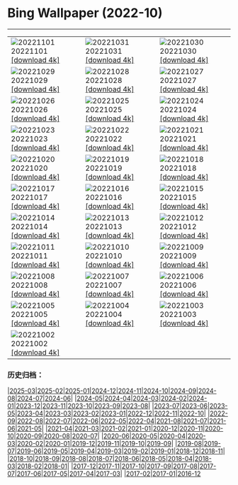# Bing Wallpaper (2022-10)
**************

<table><tr><td><img class="wallpaper" src="https://www.bing.com/th?id=OHR.AmboseliBioshere_JA-JP8635683385_1920x1080.jpg" alt="20221101"> 20221101 <a href="https://www.bing.com/th?id=OHR.AmboseliBioshere_JA-JP8635683385_UHD.jpg">[download 4k]</a></td><td><img class="wallpaper" src="https://www.bing.com/th?id=OHR.SmilingPunpkins2022_JA-JP8444611281_1920x1080.jpg" alt="20221031"> 20221031 <a href="https://www.bing.com/th?id=OHR.SmilingPunpkins2022_JA-JP8444611281_UHD.jpg">[download 4k]</a></td><td><img class="wallpaper" src="https://www.bing.com/th?id=OHR.SealRiver_JA-JP8299200123_1920x1080.jpg" alt="20221030"> 20221030 <a href="https://www.bing.com/th?id=OHR.SealRiver_JA-JP8299200123_UHD.jpg">[download 4k]</a></td></tr><tr><td><img class="wallpaper" src="https://www.bing.com/th?id=OHR.Knobbelzwaan_JA-JP8189725543_1920x1080.jpg" alt="20221029"> 20221029 <a href="https://www.bing.com/th?id=OHR.Knobbelzwaan_JA-JP8189725543_UHD.jpg">[download 4k]</a></td><td><img class="wallpaper" src="https://www.bing.com/th?id=OHR.FrankensteinFriday_JA-JP8113582111_1920x1080.jpg" alt="20221028"> 20221028 <a href="https://www.bing.com/th?id=OHR.FrankensteinFriday_JA-JP8113582111_UHD.jpg">[download 4k]</a></td><td><img class="wallpaper" src="https://www.bing.com/th?id=OHR.BridgeofSighs_JA-JP7915922763_1920x1080.jpg" alt="20221027"> 20221027 <a href="https://www.bing.com/th?id=OHR.BridgeofSighs_JA-JP7915922763_UHD.jpg">[download 4k]</a></td></tr><tr><td><img class="wallpaper" src="https://www.bing.com/th?id=OHR.BrockenSpecter_JA-JP7829139116_1920x1080.jpg" alt="20221026"> 20221026 <a href="https://www.bing.com/th?id=OHR.BrockenSpecter_JA-JP7829139116_UHD.jpg">[download 4k]</a></td><td><img class="wallpaper" src="https://www.bing.com/th?id=OHR.OrcusMouth_JA-JP7671554385_1920x1080.jpg" alt="20221025"> 20221025 <a href="https://www.bing.com/th?id=OHR.OrcusMouth_JA-JP7671554385_UHD.jpg">[download 4k]</a></td><td><img class="wallpaper" src="https://www.bing.com/th?id=OHR.GuwahatiDiwali_JA-JP0301518111_1920x1080.jpg" alt="20221024"> 20221024 <a href="https://www.bing.com/th?id=OHR.GuwahatiDiwali_JA-JP0301518111_UHD.jpg">[download 4k]</a></td></tr><tr><td><img class="wallpaper" src="https://www.bing.com/th?id=OHR.Soko2022_JA-JP7481161704_1920x1080.jpg" alt="20221023"> 20221023 <a href="https://www.bing.com/th?id=OHR.Soko2022_JA-JP7481161704_UHD.jpg">[download 4k]</a></td><td><img class="wallpaper" src="https://www.bing.com/th?id=OHR.KarstMountains_JA-JP7408617238_1920x1080.jpg" alt="20221022"> 20221022 <a href="https://www.bing.com/th?id=OHR.KarstMountains_JA-JP7408617238_UHD.jpg">[download 4k]</a></td><td><img class="wallpaper" src="https://www.bing.com/th?id=OHR.GeorgiaCypress_JA-JP7307401588_1920x1080.jpg" alt="20221021"> 20221021 <a href="https://www.bing.com/th?id=OHR.GeorgiaCypress_JA-JP7307401588_UHD.jpg">[download 4k]</a></td></tr><tr><td><img class="wallpaper" src="https://www.bing.com/th?id=OHR.SlothDay_JA-JP0098706537_1920x1080.jpg" alt="20221020"> 20221020 <a href="https://www.bing.com/th?id=OHR.SlothDay_JA-JP0098706537_UHD.jpg">[download 4k]</a></td><td><img class="wallpaper" src="https://www.bing.com/th?id=OHR.WartburgCastle_JA-JP0246037593_1920x1080.jpg" alt="20221019"> 20221019 <a href="https://www.bing.com/th?id=OHR.WartburgCastle_JA-JP0246037593_UHD.jpg">[download 4k]</a></td><td><img class="wallpaper" src="https://www.bing.com/th?id=OHR.GB25Anni_JA-JP0330783123_1920x1080.jpg" alt="20221018"> 20221018 <a href="https://www.bing.com/th?id=OHR.GB25Anni_JA-JP0330783123_UHD.jpg">[download 4k]</a></td></tr><tr><td><img class="wallpaper" src="https://www.bing.com/th?id=OHR.SwedenOwl_JA-JP0414701582_1920x1080.jpg" alt="20221017"> 20221017 <a href="https://www.bing.com/th?id=OHR.SwedenOwl_JA-JP0414701582_UHD.jpg">[download 4k]</a></td><td><img class="wallpaper" src="https://www.bing.com/th?id=OHR.PrinceChristianSound_JA-JP0524983990_1920x1080.jpg" alt="20221016"> 20221016 <a href="https://www.bing.com/th?id=OHR.PrinceChristianSound_JA-JP0524983990_UHD.jpg">[download 4k]</a></td><td><img class="wallpaper" src="https://www.bing.com/th?id=OHR.NaqsheRustam_JA-JP0631263575_1920x1080.jpg" alt="20221015"> 20221015 <a href="https://www.bing.com/th?id=OHR.NaqsheRustam_JA-JP0631263575_UHD.jpg">[download 4k]</a></td></tr><tr><td><img class="wallpaper" src="https://www.bing.com/th?id=OHR.RioArazas_JA-JP0891944747_1920x1080.jpg" alt="20221014"> 20221014 <a href="https://www.bing.com/th?id=OHR.RioArazas_JA-JP0891944747_UHD.jpg">[download 4k]</a></td><td><img class="wallpaper" src="https://www.bing.com/th?id=OHR.AlaskaMoose_JA-JP1175022616_1920x1080.jpg" alt="20221013"> 20221013 <a href="https://www.bing.com/th?id=OHR.AlaskaMoose_JA-JP1175022616_UHD.jpg">[download 4k]</a></td><td><img class="wallpaper" src="https://www.bing.com/th?id=OHR.AmmoniteGraveyard_JA-JP1341328246_1920x1080.jpg" alt="20221012"> 20221012 <a href="https://www.bing.com/th?id=OHR.AmmoniteGraveyard_JA-JP1341328246_UHD.jpg">[download 4k]</a></td></tr><tr><td><img class="wallpaper" src="https://www.bing.com/th?id=OHR.TortulaMoss_JA-JP1463162491_1920x1080.jpg" alt="20221011"> 20221011 <a href="https://www.bing.com/th?id=OHR.TortulaMoss_JA-JP1463162491_UHD.jpg">[download 4k]</a></td><td><img class="wallpaper" src="https://www.bing.com/th?id=OHR.ValvestinoDam_JA-JP2141529850_1920x1080.jpg" alt="20221010"> 20221010 <a href="https://www.bing.com/th?id=OHR.ValvestinoDam_JA-JP2141529850_UHD.jpg">[download 4k]</a></td><td><img class="wallpaper" src="https://www.bing.com/th?id=OHR.ChukchiSea_JA-JP2250402041_1920x1080.jpg" alt="20221009"> 20221009 <a href="https://www.bing.com/th?id=OHR.ChukchiSea_JA-JP2250402041_UHD.jpg">[download 4k]</a></td></tr><tr><td><img class="wallpaper" src="https://www.bing.com/th?id=OHR.Kokia2022_JA-JP2344354198_1920x1080.jpg" alt="20221008"> 20221008 <a href="https://www.bing.com/th?id=OHR.Kokia2022_JA-JP2344354198_UHD.jpg">[download 4k]</a></td><td><img class="wallpaper" src="https://www.bing.com/th?id=OHR.OberbaumBridge_JA-JP2491613136_1920x1080.jpg" alt="20221007"> 20221007 <a href="https://www.bing.com/th?id=OHR.OberbaumBridge_JA-JP2491613136_UHD.jpg">[download 4k]</a></td><td><img class="wallpaper" src="https://www.bing.com/th?id=OHR.BayofBiscay_JA-JP5157026436_1920x1080.jpg" alt="20221006"> 20221006 <a href="https://www.bing.com/th?id=OHR.BayofBiscay_JA-JP5157026436_UHD.jpg">[download 4k]</a></td></tr><tr><td><img class="wallpaper" src="https://www.bing.com/th?id=OHR.FlamingoTeacher_JA-JP5031131843_1920x1080.jpg" alt="20221005"> 20221005 <a href="https://www.bing.com/th?id=OHR.FlamingoTeacher_JA-JP5031131843_UHD.jpg">[download 4k]</a></td><td><img class="wallpaper" src="https://www.bing.com/th?id=OHR.CosmicCliffs_JA-JP4759523465_1920x1080.jpg" alt="20221004"> 20221004 <a href="https://www.bing.com/th?id=OHR.CosmicCliffs_JA-JP4759523465_UHD.jpg">[download 4k]</a></td><td><img class="wallpaper" src="https://www.bing.com/th?id=OHR.Porthuis_JA-JP4570785853_1920x1080.jpg" alt="20221003"> 20221003 <a href="https://www.bing.com/th?id=OHR.Porthuis_JA-JP4570785853_UHD.jpg">[download 4k]</a></td></tr><tr><td><img class="wallpaper" src="https://www.bing.com/th?id=OHR.LotsOBalloons_JA-JP4459187595_1920x1080.jpg" alt="20221002"> 20221002 <a href="https://www.bing.com/th?id=OHR.LotsOBalloons_JA-JP4459187595_UHD.jpg">[download 4k]</a></td><td></td><td></td></tr></table>

### 历史归档：

|[2025-03](/../2025-03/2025-03.md)|[2025-02](/../2025-02/2025-02.md)|[2025-01](/../2025-01/2025-01.md)|[2024-12](/../2024-12/2024-12.md)|[2024-11](/../2024-11/2024-11.md)|[2024-10](/../2024-10/2024-10.md)|[2024-09](/../2024-09/2024-09.md)|[2024-08](/../2024-08/2024-08.md)|[2024-07](/../2024-07/2024-07.md)|[2024-06](/../2024-06/2024-06.md)|
|[2024-05](/../2024-05/2024-05.md)|[2024-04](/../2024-04/2024-04.md)|[2024-03](/../2024-03/2024-03.md)|[2024-02](/../2024-02/2024-02.md)|[2024-01](/../2024-01/2024-01.md)|[2023-12](/../2023-12/2023-12.md)|[2023-11](/../2023-11/2023-11.md)|[2023-10](/../2023-10/2023-10.md)|[2023-09](/../2023-09/2023-09.md)|[2023-08](/../2023-08/2023-08.md)|
|[2023-07](/../2023-07/2023-07.md)|[2023-06](/../2023-06/2023-06.md)|[2023-05](/../2023-05/2023-05.md)|[2023-04](/../2023-04/2023-04.md)|[2023-03](/../2023-03/2023-03.md)|[2023-02](/../2023-02/2023-02.md)|[2023-01](/../2023-01/2023-01.md)|[2022-12](/../2022-12/2022-12.md)|[2022-11](/../2022-11/2022-11.md)|[2022-10](/2022-10.md)|
|[2022-09](/../2022-09/2022-09.md)|[2022-08](/../2022-08/2022-08.md)|[2022-07](/../2022-07/2022-07.md)|[2022-06](/../2022-06/2022-06.md)|[2022-05](/../2022-05/2022-05.md)|[2022-04](/../2022-04/2022-04.md)|[2021-08](/../2021-08/2021-08.md)|[2021-07](/../2021-07/2021-07.md)|[2021-06](/../2021-06/2021-06.md)|[2021-05](/../2021-05/2021-05.md)|
|[2021-04](/../2021-04/2021-04.md)|[2021-03](/../2021-03/2021-03.md)|[2021-02](/../2021-02/2021-02.md)|[2021-01](/../2021-01/2021-01.md)|[2020-12](/../2020-12/2020-12.md)|[2020-11](/../2020-11/2020-11.md)|[2020-10](/../2020-10/2020-10.md)|[2020-09](/../2020-09/2020-09.md)|[2020-08](/../2020-08/2020-08.md)|[2020-07](/../2020-07/2020-07.md)|
|[2020-06](/../2020-06/2020-06.md)|[2020-05](/../2020-05/2020-05.md)|[2020-04](/../2020-04/2020-04.md)|[2020-03](/../2020-03/2020-03.md)|[2020-02](/../2020-02/2020-02.md)|[2020-01](/../2020-01/2020-01.md)|[2019-12](/../2019-12/2019-12.md)|[2019-11](/../2019-11/2019-11.md)|[2019-10](/../2019-10/2019-10.md)|[2019-09](/../2019-09/2019-09.md)|
|[2019-08](/../2019-08/2019-08.md)|[2019-07](/../2019-07/2019-07.md)|[2019-06](/../2019-06/2019-06.md)|[2019-05](/../2019-05/2019-05.md)|[2019-04](/../2019-04/2019-04.md)|[2019-03](/../2019-03/2019-03.md)|[2019-02](/../2019-02/2019-02.md)|[2019-01](/../2019-01/2019-01.md)|[2018-12](/../2018-12/2018-12.md)|[2018-11](/../2018-11/2018-11.md)|
|[2018-10](/../2018-10/2018-10.md)|[2018-09](/../2018-09/2018-09.md)|[2018-08](/../2018-08/2018-08.md)|[2018-07](/../2018-07/2018-07.md)|[2018-06](/../2018-06/2018-06.md)|[2018-05](/../2018-05/2018-05.md)|[2018-04](/../2018-04/2018-04.md)|[2018-03](/../2018-03/2018-03.md)|[2018-02](/../2018-02/2018-02.md)|[2018-01](/../2018-01/2018-01.md)|
|[2017-12](/../2017-12/2017-12.md)|[2017-11](/../2017-11/2017-11.md)|[2017-10](/../2017-10/2017-10.md)|[2017-09](/../2017-09/2017-09.md)|[2017-08](/../2017-08/2017-08.md)|[2017-07](/../2017-07/2017-07.md)|[2017-06](/../2017-06/2017-06.md)|[2017-05](/../2017-05/2017-05.md)|[2017-04](/../2017-04/2017-04.md)|[2017-03](/../2017-03/2017-03.md)|
|[2017-02](/../2017-02/2017-02.md)|[2017-01](/../2017-01/2017-01.md)|[2016-12](/../2016-12/2016-12.md)